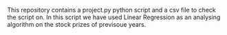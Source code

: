 This repository contains a project.py python script and a csv file to check the script on.
In this script we have used Linear Regression as an analysing algorithm on the stock prizes of previsoue years.
